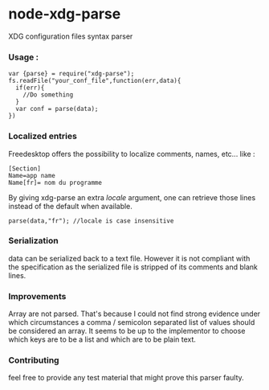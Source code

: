 # node-xdg-parse
XDG configuration files syntax parser

### Usage :

    var {parse} = require("xdg-parse");
    fs.readFile("your_conf_file",function(err,data){
      if(err){
        //Do something
      }
      var conf = parse(data);
    })

### Localized entries

Freedesktop offers the possibility to localize comments, names, etc... like :

    [Section]
    Name=app name
    Name[fr]= nom du programme

By giving xdg-parse an extra *locale* argument, one can retrieve those lines instead of the default when available.

    parse(data,"fr"); //locale is case insensitive

### Serialization

data can be serialized back to a text file. However it is not compliant with the specification as the serialized file is stripped of its comments and blank lines.

### Improvements

Array are not parsed. That's because I could not find strong evidence under which circumstances a comma / semicolon separated list of values should be considered an array. It seems to be up to the implementor to choose which keys are to be a list and which are to be plain text.


### Contributing

feel free to provide any test material that might prove this parser faulty.
